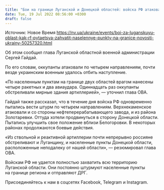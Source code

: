 ```yaml
---
title: "Бои на границе Луганской и Донецкой областей: войска РФ атаковали по четырем направлениям, оккупанты наносили авиаудары — Гайдай"
date: Tue, 19 Jul 2022 08:56:00 +0300
draft: false
---
```

Источник: Новое Время https://nv.ua/ukraine/events/boi-za-luganskuyu-oblast-kak-rf-pytaetsya-zahvatit-naselennye-punkty-na-granice-novosti-ukrainy-50257320.html


 Об этом сообщил глава Луганской областной военной администрации Сергей Гайдай.

По его словам, оккупанты атаковали по четырем направлениям, почти везде украинским военным удалось отбить наступление.

«По населенным пунктам на границе двух областей врагом нанесены четыре ракетных и два авиаудара. Одиннадцать раз оккупанты обстреливали мирные здания артиллерией», — уточнил глава ОВА.

Гайдай также рассказал, что в течение дня войска РФ одновременно пытались вести штурм по четырем направлениям. Верхнекаменское атаковали и со стороны нефтеперерабатывающего завода, и из района Золотаревки. Оттуда хотели продвинуться в сторону Донецкой области. Пытались улучшить свое положение вблизи Белогоровки. В некоторых районах продолжаются боевые действия.

«Из ствольной и реактивной артиллерии почти непрерывно россияне обстреливают и Луганщину, и населенные пункты Донецкой области, расположенные неподалеку от нашей области», — резюмировал глава ОВА.

Войскам РФ не удается полностью захватить всю территорию Луганской области. Они постоянно штурмуют населенные пункты на границе региона и отправляют ДРГ.

Присоединяйтесь к нам в соцсетях Facebook, Telegram и Instagram.
